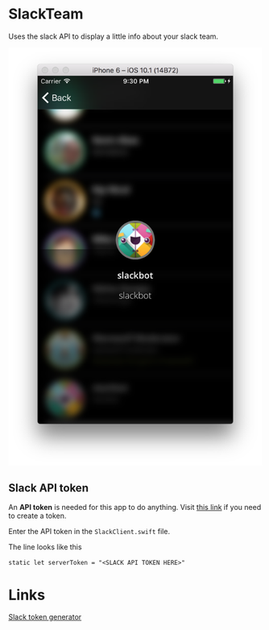 # SlackTeam
Uses the slack API to display a little info about your slack team.

![Sample screenshot](screenshots/slackTeam.png)





## Slack API token

An **API token** is needed for this app to do anything. Visit [this link](https://api.slack.com/docs/oauth-test-tokens) if you need to create a token.

Enter the API token in the `SlackClient.swift` file.

The line looks like this

```
static let serverToken = "<SLACK API TOKEN HERE>"

```
# Links

[Slack token generator](https://api.slack.com/docs/oauth-test-tokens)


